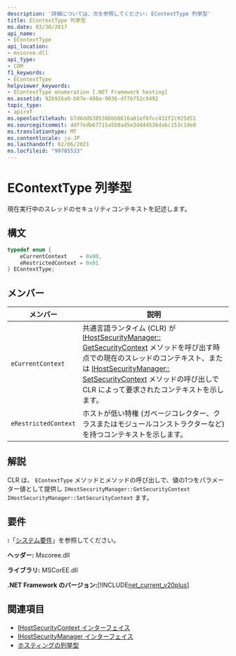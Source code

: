 ```yaml
---
description: '詳細については、次を参照してください: EContextType 列挙型'
title: EContextType 列挙型
ms.date: 03/30/2017
api_name:
- EContextType
api_location:
- mscoree.dll
api_type:
- COM
f1_keywords:
- EContextType
helpviewer_keywords:
- EContextType enumeration [.NET Framework hosting]
ms.assetid: 92b926a9-b87e-408a-9036-df7b752c9492
topic_type:
- apiref
ms.openlocfilehash: b7d6ddb385386bb0616a01ef6fcc432f2c925d51
ms.sourcegitcommit: ddf7edb67715a5b9a45e3dd44536dabc153c1de0
ms.translationtype: MT
ms.contentlocale: ja-JP
ms.lasthandoff: 02/06/2021
ms.locfileid: "99785533"
---
```

# <a name="econtexttype-enumeration"></a>EContextType 列挙型

現在実行中のスレッドのセキュリティコンテキストを記述します。  
  
## <a name="syntax"></a>構文  
  
```cpp  
typedef enum {  
    eCurrentContext    = 0x00,  
    eRestrictedContext = 0x01  
} EContextType;  
```  
  
## <a name="members"></a>メンバー  
  
|メンバー|説明|  
|------------|-----------------|  
|`eCurrentContext`|共通言語ランタイム (CLR) が [IHostSecurityManager:: GetSecurityContext](ihostsecuritymanager-getsecuritycontext-method.md) メソッドを呼び出す時点での現在のスレッドのコンテキスト、または [IHostSecurityManager:: SetSecurityContext](ihostsecuritymanager-setsecuritycontext-method.md) メソッドの呼び出しで CLR によって要求されたコンテキストを示します。|  
|`eRestrictedContext`|ホストが低い特権 (ガベージコレクター、クラスまたはモジュールコンストラクターなど) を持つコンテキストを示します。|  
  
## <a name="remarks"></a>解説  

 CLR は、 `EContextType` メソッドとメソッドの呼び出しで、値の1つをパラメーター値として提供し `IHostSecurityManager::GetSecurityContext` `IHostSecurityManager::SetSecurityContext` ます。  
  
## <a name="requirements"></a>要件  

 **:**「[システム要件](../../get-started/system-requirements.md)」を参照してください。  
  
 **ヘッダー:** Mscoree.dll  
  
 **ライブラリ:** MSCorEE.dll  
  
 **.NET Framework のバージョン:**[!INCLUDE[net_current_v20plus](../../../../includes/net-current-v20plus-md.md)]  
  
## <a name="see-also"></a>関連項目

- [IHostSecurityContext インターフェイス](ihostsecuritycontext-interface.md)
- [IHostSecurityManager インターフェイス](ihostsecuritymanager-interface.md)
- [ホスティングの列挙型](hosting-enumerations.md)
